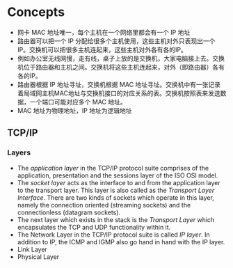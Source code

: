 # Concepts
- 网卡 MAC 地址唯一，每个主机在一个网络里都会有一个 IP 地址
- 路由器可以把一个 IP 分配给很多个主机使用，这些主机对外只表现出一个IP。交换机可以把很多主机连起来，这些主机对外各有各的IP。
- 例如办公室无线网慢，走有线，桌子上放的是交换机，大家电脑接上去。交换机位于路由器和主机之间。交换机将这些主机连起来，对外（即路由器）各有各的IP。
- 路由器根据 IP 地址寻址，交换机根据 MAC 地址寻址。交换机中有一张记录着局域网主机MAC地址与交换机接口的对应关系的表。交换机按照表来发送数据，一个端口可能对应多个 MAC 地址。
- MAC 地址为物理地址，IP 地址为逻辑地址







## TCP/IP
### Layers
- The *application layer* in the TCP/IP protocol suite comprises of the application, presentation and the sessions layer of the ISO OSI model.
- The *socket layer* acts as the interface to and from the application layer to the transport layer. This layer is also called as the *Transport Layer Interface*. There are two kinds of sockets which operate in this layer, namely the connection oriented (streaming sockets) and the connectionless (datagram sockets).
- The next layer which exists in the stack is the *Transport Layer* which encapsulates the TCP and UDP functionality within it.
- The Network Layer in the TCP/IP protocol suite is called *IP layer*. In addition to IP, the ICMP and IGMP also go hand in hand with the IP layer.
- Link Layer
- Physical Layer
